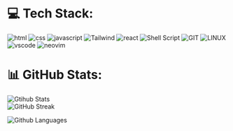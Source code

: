 # 💻 Tech Stack:
![html](https://img.shields.io/badge/HTML5-E34F26?style=for-the-badge&logo=html5&logoColor=white) ![css](https://img.shields.io/badge/CSS3-1572B6?style=for-the-badge&logo=css3&logoColor=white) ![javascript](https://img.shields.io/badge/JavaScript-323330?style=for-the-badge&logo=javascript&logoColor=F7DF1E) ![Tailwind](https://img.shields.io/badge/Tailwind_CSS-38B2AC?style=for-the-badge&logo=tailwind-css&logoColor=white) ![react](https://img.shields.io/badge/React-20232A?style=for-the-badge&logo=react&logoColor=61DAFB) ![Shell Script](https://img.shields.io/badge/Shell_Script-121011?style=for-the-badge&logo=gnu-bash&logoColor=white) ![GIT](https://img.shields.io/badge/Git-fc6d26?style=for-the-badge&logo=git&logoColor=white) ![LINUX](https://img.shields.io/badge/Linux-FCC624?style=for-the-badge&logo=linux&logoColor=black) ![vscode](https://img.shields.io/badge/VSCode-0078D4?style=for-the-badge&logo=visual%20studio%20code&logoColor=white) ![neovim](https://img.shields.io/badge/NeoVim-%2357A143.svg?&style=for-the-badge&logo=neovim&logoColor=white)

# 📊 GitHub Stats:
![Gtihub Stats](https://github-readme-stats.vercel.app/api?username=No0ne003&theme=aura&hide_border=true&include_all_commits=true&count_private=false)<br/>
![GitHub Streak](https://streak-stats.demolab.com?user=No0ne003&theme=aura&hide_border=true&border_radius=0) 

![Github Languages](https://github-readme-stats.vercel.app/api/top-langs/?username=No0ne003&theme=aura&hide_border=true&include_all_commits=false&count_private=false&layout=compact)
